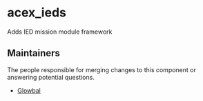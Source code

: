acex_ieds
============

Adds IED mission module framework


## Maintainers

The people responsible for merging changes to this component or answering potential questions.

- [Glowbal](http://github.com/glowbal)
